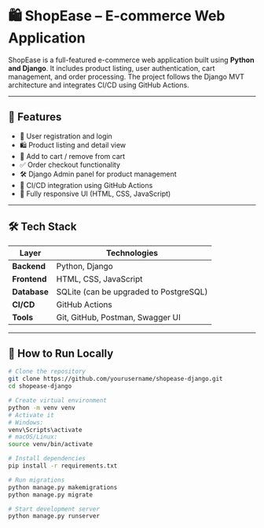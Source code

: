 # 🛍️ ShopEase – E-commerce Web Application

ShopEase is a full-featured e-commerce web application built using **Python and Django**. It includes product listing, user authentication, cart management, and order processing. The project follows the Django MVT architecture and integrates CI/CD using GitHub Actions.

---

## 🔧 Features

- 🧾 User registration and login
- 🛍️ Product listing and detail view
- 🛒 Add to cart / remove from cart
- ✅ Order checkout functionality
- 🛠️ Django Admin panel for product management
- 🚀 CI/CD integration using GitHub Actions
- 📱 Fully responsive UI (HTML, CSS, JavaScript)

---

## 🛠 Tech Stack

| Layer       | Technologies                          |
|-------------|----------------------------------------|
| **Backend** | Python, Django                         |
| **Frontend**| HTML, CSS, JavaScript                  |
| **Database**| SQLite (can be upgraded to PostgreSQL) |
| **CI/CD**   | GitHub Actions                         |
| **Tools**   | Git, GitHub, Postman, Swagger UI       |

---

## 🚀 How to Run Locally

```bash
# Clone the repository
git clone https://github.com/yourusername/shopease-django.git
cd shopease-django

# Create virtual environment
python -m venv venv
# Activate it
# Windows:
venv\Scripts\activate
# macOS/Linux:
source venv/bin/activate

# Install dependencies
pip install -r requirements.txt

# Run migrations
python manage.py makemigrations
python manage.py migrate

# Start development server
python manage.py runserver
